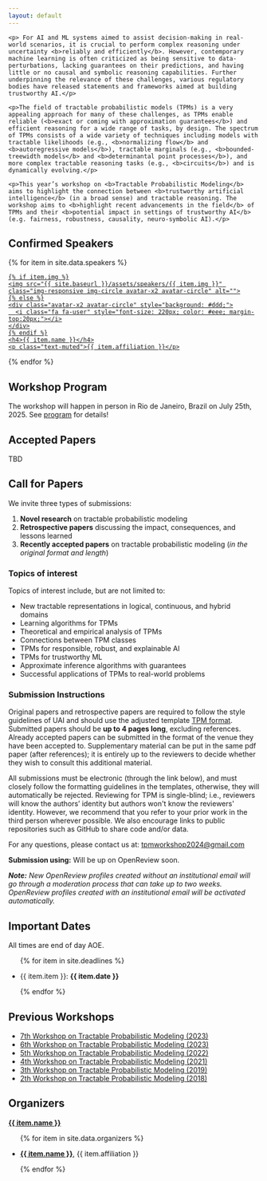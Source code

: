 ```yaml
---
layout: default
---
```


<!-- Information -->
<div class="jumbotron information">

    <p> For AI and ML systems aimed to assist decision-making in real-world scenarios, it is crucial to perform complex reasoning under uncertainty <b>reliably and efficiently</b>. However, contemporary machine learning is often criticized as being sensitive to data-perturbations, lacking guarantees on their predictions, and having little or no causal and symbolic reasoning capabilities. Further underpinning the relevance of these challenges, various regulatory bodies have released statements and frameworks aimed at building trustworthy AI.</p>

    <p>The field of tractable probabilistic models (TPMs) is a very appealing approach for many of these challenges, as TPMs enable reliable (<b>exact or coming with approximation guarantees</b>) and efficient reasoning for a wide range of tasks, by design. The spectrum of TPMs consists of a wide variety of techniques including models with tractable likelihoods (e.g., <b>normalizing flow</b> and <b>autoregressive models</b>), tractable marginals (e.g., <b>bounded-treewidth models</b> and <b>determinantal point processes</b>), and more complex tractable reasoning tasks (e.g., <b>circuits</b>) and is dynamically evolving.</p>

    <p>This year’s workshop on <b>Tractable Probabilistic Modeling</b> aims to highlight the connection between <b>trustworthy artificial intelligence</b> (in a broad sense) and tractable reasoning. The workshop aims to <b>highlight recent advancements in the field</b> of TPMs and their <b>potential impact in settings of trustworthy AI</b> (e.g. fairness, robustness, causality, neuro-symbolic AI).</p>
</div>


<!-- Content -->

<h2>Confirmed Speakers</h2>

<div class="row justify-content-center people-widget text-center">

{% for item in site.data.speakers  %}

<div class="col-12 col-sm-12 col-md-6 col-lg-4 col-xl-4">
  <a href="{{ item.url }}">
  <div class="team-member">

    {% if item.img %}
    <img src="{{ site.baseurl }}/assets/speakers/{{ item.img }}" class="img-responsive img-circle avatar-x2 avatar-circle" alt="">
    {% else %}
    <div class="avatar-x2 avatar-circle" style="background: #ddd;">
      <i class="fa fa-user" style="font-size: 220px; color: #eee; margin-top:20px;"></i>
    </div>
    {% endif %}
    <h4>{{ item.name }}</h4>
    <p class="text-muted">{{ item.affiliation }}</p>
  </div>
  </a>
</div>

{% endfor %}

</div>

<h2>Workshop Program</h2>
The workshop will happen in person in Rio de Janeiro, Brazil on July 25th, 2025.
See <a href="{{site.baseurl}}/program">program</a> for details!

<h2>Accepted Papers</h2>
TBD


<h2>Call for Papers</h2>

We invite three types of submissions:

1. **Novel research** on tractable probabilistic modeling
2. **Retrospective papers** discussing the impact, consequences, and lessons learned
3. **Recently accepted papers** on tractable probabilistic modeling (_in the original format and length_)

### Topics of interest

Topics of interest include, but are not limited to:

* New tractable representations in logical, continuous, and hybrid domains
* Learning algorithms for TPMs
* Theoretical and empirical analysis of TPMs
* Connections between TPM classes
* TPMs for responsible, robust, and explainable AI
* TPMs for trustworthy ML
* Approximate inference algorithms with guarantees
* Successful applications of TPMs to real-world problems

### Submission Instructions
Original papers and retrospective papers are required to follow the style guidelines of UAI and should use the adjusted template <a href="https://tractable-probabilistic-modeling.github.io/tpm2024//assets/tpm2024-template.zip">TPM format</a>. 
Submitted papers should be **up to 4 pages long**, excluding references. 
Already accepted papers can be submitted in the format of the venue they have been accepted to. 
Supplementary material can be put in the same pdf paper (after references); it is entirely up to the reviewers to decide whether they wish to consult this additional material.

All submissions must be electronic (through the link below), and must closely follow the formatting guidelines in the templates, otherwise, they will automatically be rejected. 
Reviewing for TPM is single-blind; i.e., reviewers will know the authors’ identity but authors won't know the reviewers' identity. 
However, we recommend that you refer to your prior work in the third person wherever possible. 
We also encourage links to public repositories such as GitHub to share code and/or data.

For any questions, please contact us at: [tpmworkshop2024@gmail.com](mailto:tpmworkshop2024@gmail.com)

**Submission using:**  Will be up on OpenReview soon.

_**Note:** New OpenReview profiles created without an institutional email will go through a moderation process that can take up to two weeks. OpenReview profiles created with an institutional email will be activated automatically._

<h2>Important Dates</h2>

<p>All times are end of day AOE.</p>

<ul>

{% for item in site.deadlines  %}

  <li>{{ item.item }}: <strong>{{ item.date }}</strong></li>

{% endfor %}

</ul>

<h2>Previous Workshops</h2>
<ul>
<li><a href="https://tractable-probabilistic-modeling.github.io/tpm2024/">7th Workshop on Tractable Probabilistic Modeling (2023)</a></li>
  <li><a href="https://tractable-probabilistic-modeling.github.io/tpm2023/">6th Workshop on Tractable Probabilistic Modeling (2023)</a></li>
  <li><a href="https://tractable-probabilistic-modeling.github.io/tpm2022/">5th Workshop on Tractable Probabilistic Modeling (2022)</a></li>
  <li><a href="https://sites.google.com/view/tpm2021">4th Workshop on Tractable Probabilistic Modeling (2021)</a></li>
  <li><a href="https://sites.google.com/view/icmltpm2019/home">3th Workshop on Tractable Probabilistic Modeling (2019)</a></li>
  <li><a href="https://sites.google.com/site/tpm2018ws">2th Workshop on Tractable Probabilistic Modeling (2018)</a></li>
</ul>

<h2>Organizers</h2>

<div class="row justify-content-center people-widget text-center">

<div class="col-12 col-sm-4 col-md-3 col-lg-2 col-xl-2">
  <a href="{{ item.url }}">
  <div class="team-member">
    <!-- <img src="{{ site.baseurl }}/assets/speakers/{{ item.img }}" class="img-responsive img-circle avatar avatar-circle" alt=""></br> -->
    <strong>{{ item.name }}</strong>
    <!-- <p class="text-muted">{{ item.affiliation }}</p> -->
  </div>
  </a>
</div>

</div>


<ul>

{% for item in site.data.organizers  %}

  <li><a href="{{ item.url }}"><strong>{{ item.name }}</strong></a>, {{ item.affiliation }}</li>

{% endfor %}

</ul>



